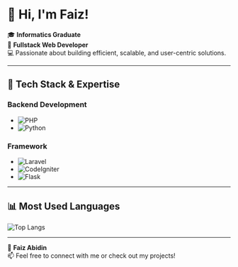 # 👋 Hi, I'm Faiz!

🎓 **Informatics Graduate**  
🔧 **Fullstack Web Developer**  
💻 Passionate about building efficient, scalable, and user-centric solutions.

---

## 🚀 Tech Stack & Expertise

### **Backend Development**
- ![PHP](https://img.shields.io/badge/PHP-777BB4?style=for-the-badge&logo=php&logoColor=white)
- ![Python](https://img.shields.io/badge/Python-3776AB?style=for-the-badge&logo=python&logoColor=white)

### **Framework**
- ![Laravel](https://img.shields.io/badge/Laravel-FF2D20?style=for-the-badge&logo=laravel&logoColor=white)
- ![CodeIgniter](https://img.shields.io/badge/CodeIgniter-EF4223?style=for-the-badge&logo=codeigniter&logoColor=white)
- ![Flask](https://img.shields.io/badge/Flask-000000?style=for-the-badge&logo=flask&logoColor=white)

---

## 📊 Most Used Languages

![Top Langs](https://github-readme-stats.vercel.app/api/top-langs/?username=YOUR_GITHUB_USERNAME&layout=compact&theme=radical)

---

👤 **Faiz Abidin**  
📫 Feel free to connect with me or check out my projects!
